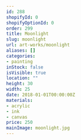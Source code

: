 ```yaml
---
id: 288
shopifyId: 0
shopifyOptionId: 0
order: 299
title: Moonlight
slug: moonlight
url: art-works/moonlight
aliases: []
categories:
- painting
inStock: false
isVisible: true
location: ""
height: 30
width: 25
date: 2018-01-01T00:00:00Z
materials:
- acrylic
- ink
- canvas
price: 250
mainImage: moonlight.jpg
---
```

